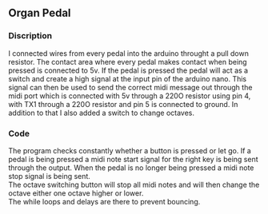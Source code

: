 ## Organ Pedal

### Discription

I connected wires from every pedal into the arduino throught a pull down resistor. The contact area where every pedal makes contact when being pressed is connected to 5v. If the pedal is pressed the pedal will act as a switch and create a high signal at the input pin of the arduino nano. This signal can then be used to send the correct midi message out through the midi port which is connected with 5v through a 220O resistor using pin 4, with TX1 through a 220O resistor and pin 5 is connected to ground. In addition to that I also added a switch to change octaves.

### Code

The program checks constantly whether a button is pressed or let go. If a pedal is being pressed a midi note start signal for the right key is being sent through the output. When the pedal is no longer being pressed a midi note stop signal is being sent.  
The octave switching button will stop all midi notes and will then change the octave either one octave higher or lower.  
The while loops and delays are there to prevent bouncing.
